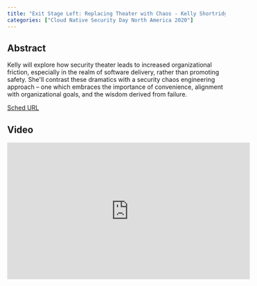 ```yaml
---
title: "Exit Stage Left: Replacing Theater with Chaos - Kelly Shortridge, Capsule8"
categories: ["Cloud Native Security Day North America 2020"]
---
```


## Abstract

Kelly will explore how security theater leads to increased organizational friction, especially in the realm of software delivery, rather than promoting safety. She'll contrast these dramatics with a security chaos engineering approach – one which embraces the importance of convenience, alignment with organizational goals, and the wisdom derived from failure.

[Sched URL](https://cnsdna20.sched.com/event/a6d5d5f2a8938f2750486aafa1e58949)

## Video

<iframe width='560' height='315' src='https://www.youtube.com/embed/Z8scunfsgRQ' frameborder='0' allow='accelerometer; autoplay; encrypted-media; gyroscope; picture-in-picture' allowfullscreen></iframe>
